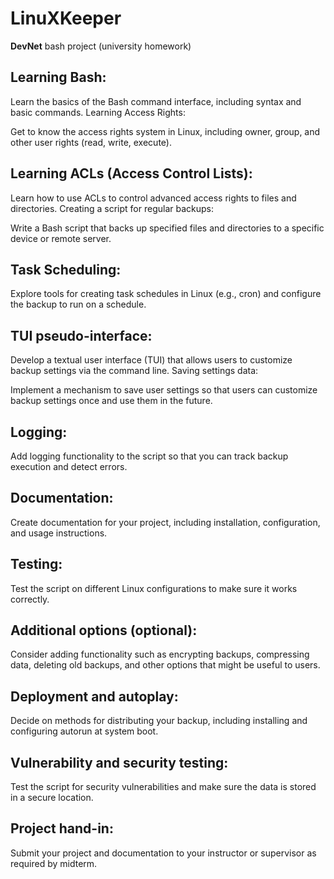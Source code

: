 # LinuXKeeper
**DevNet** bash project (university homework)

## Learning Bash:

Learn the basics of the Bash command interface, including syntax and basic commands.
Learning Access Rights:

Get to know the access rights system in Linux, including owner, group, and other user rights (read, write, execute).

## Learning ACLs (Access Control Lists):

Learn how to use ACLs to control advanced access rights to files and directories.
Creating a script for regular backups:

Write a Bash script that backs up specified files and directories to a specific device or remote server.

## Task Scheduling:

Explore tools for creating task schedules in Linux (e.g., cron) and configure the backup to run on a schedule.

## TUI pseudo-interface:

Develop a textual user interface (TUI) that allows users to customize backup settings via the command line.
Saving settings data:

Implement a mechanism to save user settings so that users can customize backup settings once and use them in the future.

## Logging:

Add logging functionality to the script so that you can track backup execution and detect errors.

## Documentation:

Create documentation for your project, including installation, configuration, and usage instructions.

## Testing:

Test the script on different Linux configurations to make sure it works correctly.

## Additional options (optional):

Consider adding functionality such as encrypting backups, compressing data, deleting old backups, and other options that might be useful to users.

## Deployment and autoplay:

Decide on methods for distributing your backup, including installing and configuring autorun at system boot.

## Vulnerability and security testing:

Test the script for security vulnerabilities and make sure the data is stored in a secure location.

## Project hand-in:

Submit your project and documentation to your instructor or supervisor as required by midterm.
